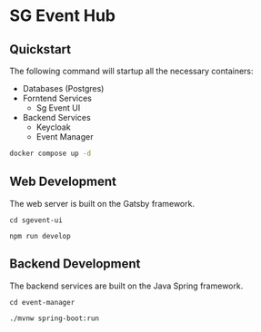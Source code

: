 # SG Event Hub

## Quickstart

The following command will startup all the necessary containers:

-   Databases (Postgres)
-   Forntend Services
    -   Sg Event UI
-   Backend Services
    -   Keycloak
    -   Event Manager

```bash
docker compose up -d
```

## Web Development

The web server is built on the Gatsby framework.

```
cd sgevent-ui
```

```
npm run develop
```

## Backend Development

The backend services are built on the Java Spring framework.

```
cd event-manager
```

```
./mvnw spring-boot:run
```
